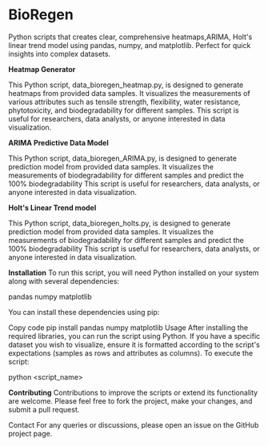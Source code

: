 # BioRegen
Python scripts that creates clear, comprehensive heatmaps,ARIMA, Holt's linear trend model using pandas, numpy, and matplotlib. Perfect for quick insights into complex datasets.

**Heatmap Generator**

This Python script, data_bioregen_heatmap.py, is designed to generate heatmaps from provided data samples. It visualizes the measurements of various attributes such as tensile strength, flexibility, water resistance, phytotoxicity, and biodegradability for different samples. This script is useful for researchers, data analysts, or anyone interested in data visualization.

**ARIMA Predictive Data Model**

This Python script, data_bioregen_ARIMA.py, is designed to generate prediction model from provided data samples. It visualizes the measurements of biodegradability for different samples and predict the 100% biodegradability
This script is useful for researchers, data analysts, or anyone interested in data visualization.

**Holt's Linear Trend model**

This Python script, data_bioregen_holts.py, is designed to generate prediction model from provided data samples. It visualizes the measurements of biodegradability for different samples and predict the 100% biodegradability
This script is useful for researchers, data analysts, or anyone interested in data visualization.

**Installation**
To run this script, you will need Python installed on your system along with several dependencies:

pandas
numpy
matplotlib

You can install these dependencies using pip:

Copy code
pip install pandas numpy matplotlib
Usage
After installing the required libraries, you can run the script using Python. If you have a specific dataset you wish to visualize, ensure it is formatted according to the script's expectations (samples as rows and attributes as columns). To execute the script:

python <script_name>

**Contributing**
Contributions to improve the scripts or extend its functionality are welcome. Please feel free to fork the project, make your changes, and submit a pull request.


Contact
For any queries or discussions, please open an issue on the GitHub project page.
